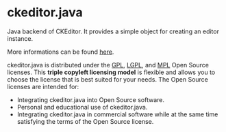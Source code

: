 ckeditor.java
=============

Java backend of CKEditor. It provides a simple object for creating an editor instance.

More informations can be found [here](http://th-schwarz.github.com/CKEditor.Java/).

ckeditor.java is distributed under the [GPL](http://www.gnu.org/licenses/gpl.html), [LGPL](http://www.gnu.org/licenses/lgpl.html), and [MPL](http://www.mozilla.org/MPL/MPL-1.1.html) Open Source licenses. This **triple copyleft licensing model** is flexible and allows you to choose the license that is best suited for your needs. The Open Source licenses are intended for:

* Integrating ckeditor.java into Open Source software.
* Personal and educational use of ckeditor.java.
* Integrating ckeditor.java in commercial software while at the same time satisfying the terms of the Open Source license.